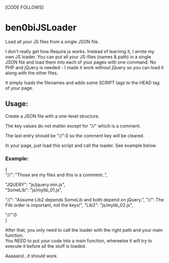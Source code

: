 

[CODE FOLLOWS]

# ben0biJSLoader
Load all your JS files from a single JSON file.

I don't really get how Require.js works. Instead of learning it, I wrote my own JS loader.
You can put all your JS-files (names & path) in a single JSON file and load them into each of your pages with one command.
No PHP and jQuery is needed - I made it work without jQuery so you can load it along with the other files.

It simply loads the filenames and adds some SCRIPT tags to the HEAD tag of your page.

## Usage:
Create a JSON file with a one-level structure.

The key values do not matter except for "//" which is a comment.

The last entry should be "//":0 so the comment key will be cleared.

In your page, just load this script and call the loader. See example below.

### Example:

{  
   "//": "Those are my files and this is a comment..",  
   
   "JQUERY": "js/jquery.min.js",  
   "SomeLib": "js/mylib_01.js",  
   
   "//": "Assume Lib2 depends SomeLib and both depend on jQuery.", 
   "//": The File order is important, not the keys!",
   "Lib2": "js/mylib_02.js",  
   
   "//":0  
}  

After that, you only need to call the loader with the right path and your main function.  
You NEED to put your code into a main function, whereelse it will try to execute it before all the stuff is loaded.  

<script src="js/ben0biJSLoader.js"></script>  
<script>  
  
function main()  
{  
   // Do your whole stuff here, when the JS files finished loading.  
}  

ben0biJSLoader.recursiveLoad('config/mypaths.json', main);  
</script>  

Aaaaand...it should work.
